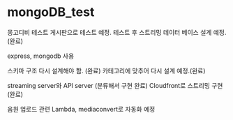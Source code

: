 # mongoDB_test

몽고디비 테스트 게시판으로 테스트 예정. 테스트 후 스트리밍 데이터 베이스 설계 예정.(완료)

express, mongodb 사용

스키마 구조 다시 설계해야 함. (완료)
카테고리에 맞추어 다시 설계 예정.(완료)

streaming server와 API server (분류해서 구현 완료)
Cloudfront로 스트리밍 구현 (완료)

음원 업로드 관련 Lambda, mediaconvert로 자동화 예정
